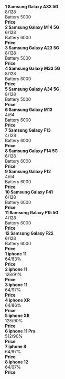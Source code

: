 <!DOCTYPE html>
<html lang="en">
<head>
    <meta charset="UTF-8">
    <title>Page title</title>
</head>
<body>
  <b>  1 Samsung Galaxy A33 5G</b> <br>
8/128<br>
Battery 5000<br>
<b>Price </b><br>
<b>2 Samsung Galaxy M14 5G </b><br>
6/128<br>
Battery 6000<br><b>Price </b><br>
<b>3 Samsung Galaxy A23 5G </b><br>
8/128<br>
Battery 5000<br><b> Price</b><br>
<b>4 Samsung Galaxy M33 5G</b> <br>
8/128<br>
Battery 6000<br> <b> Price</b><br>
<b>5 Samsung Galaxy A34 5G</b> <br>
8/128<br>
Battery 5000<br><b>Price </b><br>
<b>6 Samsung Galaxy M13 </b><br>
4/64<br>
Battery 6000<br><b>Price </b><br>
<b>7 Samsung Galaxy F13</b> <br>
4/128<br>
Battery 6000<br><b>Price </b><br>
<b>8 Samsung Galaxy F14 5G</b> <br>
6/128<br>
Battery 6000<br><b>Price </b><br>
<b>9 Samsung Galaxy F12</b> <br>
4/64<br>
Battery 6000<br><b>Price </b><br>
<b>10 Samsung Galaxy F41</b><br>
6/128<br>
Battery 6000<br><b>Price </b><br>
<b>11 Samsung Galaxy F15 5G</b> <br>
4/128<br>
Battery 6000<br><b>Price </b><br>
<b>12 Samsung Galaxy F22</b><br>
6/128<br>
Battery 6000<br><b>Price </b><br>
<b>1 iphone 11</b><br>
64/83%<br><b>Price </b><br>
<b>2 iphone 11</b><br>
128/91%<br><b>Price </b><br>
<b>3 iphone 11</b><br>
64/97%<br><b>Price </b><br>
<b>4 iphone XR</b><br>
64/86%<br><b>Price </b><br>
<b>5 iphone XR</b><br>
128/90%<br><b>Price </b><br>
<b>6 iphone 11 Pro</b><br>
512/90%<br><b>Price </b><br>
<b>7 iphone 8</b><br>
64/97%<br><b>Price </b><br>
<b>8 iphone 12</b><br>
64/97%<br><b>Price </b><br>
</body>
</html>
